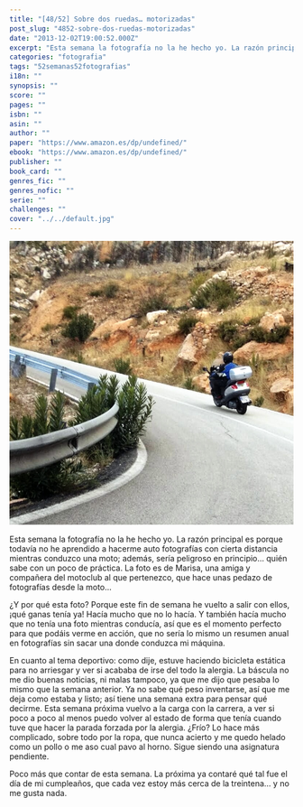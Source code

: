 ```yaml
---
title: "[48/52] Sobre dos ruedas… motorizadas"
post_slug: "4852-sobre-dos-ruedas-motorizadas"
date: "2013-12-02T19:00:52.000Z"
excerpt: "Esta semana la fotografía no la he hecho yo. La razón principal es porque todavía no he aprendido a hacerme auto fotografías con cierta distancia mientras conduzco una moto; además, sería peligroso en principio… quién sabe con un poco de práctica. La foto es de Marisa, una amiga y compañera del motoclub al que pertenezco, que hace unas pedazo de fotografías desde la moto..."
categories: "fotografia"
tags: "52semanas52fotografias"
i18n: ""
synopsis: ""
score: ""
pages: ""
isbn: ""
asin: ""
author: ""
paper: "https://www.amazon.es/dp/undefined/"
ebook: "https://www.amazon.es/dp/undefined/"
publisher: ""
book_card: ""
genres_fic: ""
genres_nofic: ""
serie: ""
challenges: ""
cover: "../../default.jpg"
---
```


[![[48/52] Sobre dos ruedas… motorizadas](images/instaweek-48-13.jpg)](http://instagram.com/p/hbhMeCw-_0/)

Esta semana la fotografía no la he hecho yo. La razón principal es porque todavía no he aprendido a hacerme auto fotografías con cierta distancia mientras conduzco una moto; además, sería peligroso en principio… quién sabe con un poco de práctica. La foto es de Marisa, una amiga y compañera del motoclub al que pertenezco, que hace unas pedazo de fotografías desde la moto…

¿Y por qué esta foto? Porque este fin de semana he vuelto a salir con ellos, ¡qué ganas tenía ya! Hacía mucho que no lo hacía. Y también hacía mucho que no tenía una foto mientras conducía, así que es el momento perfecto para que podáis verme en acción, que no sería lo mismo un resumen anual en fotografías sin sacar una donde conduzca mi máquina.

En cuanto al tema deportivo: como dije, estuve haciendo bicicleta estática para no arriesgar y ver si acababa de irse del todo la alergia. La báscula no me dio buenas noticias, ni malas tampoco, ya que me dijo que pesaba lo mismo que la semana anterior. Ya no sabe qué peso inventarse, así que me deja como estaba y listo; así tiene una semana extra para pensar qué decirme. Esta semana próxima vuelvo a la carga con la carrera, a ver si poco a poco al menos puedo volver al estado de forma que tenía cuando tuve que hacer la parada forzada por la alergia. ¿Frío? Lo hace más complicado, sobre todo por la ropa, que nunca acierto y me quedo helado como un pollo o me aso cual pavo al horno. Sigue siendo una asignatura pendiente.

Poco más que contar de esta semana. La próxima ya contaré qué tal fue el día de mi cumpleaños, que cada vez estoy más cerca de la treintena… y no me gusta nada.
